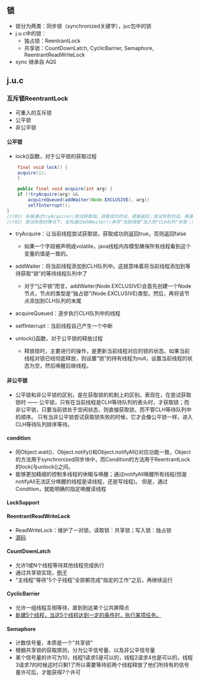  ## 锁
- 锁分为两类：同步锁（synchronized关键字），juc包中的锁
- j.u.c中的锁：
    - 独占锁：ReentrantLock
    - 共享锁：CountDownLatch, CyclicBarrier, Semaphore, ReentrantReadWriteLock
- sync 继承自 AQS

## j.u.c
### 互斥锁ReentrantLock
- 可重入的互斥锁
- 公平锁
- 非公平锁

#### 公平锁
- lock()函数，对于公平锁的获取过程
```java 
    final void lock() {
    acquire(1);
    }

    public final void acquire(int arg) {
    if (!tryAcquire(arg) &&
        acquireQueued(addWaiter(Node.EXCLUSIVE), arg))
        selfInterrupt();
}
//(01) 先是通过tryAcquire()尝试获取锁。获取成功的话，直接返回；尝试失败的话，再通过acquireQueued()获取锁。
//(02) 尝试失败的情况下，会先通过addWaiter()来将“当前线程”加入到"CLH队列"末尾；然后调用acquireQueued()，在CLH队列中排序等待获取锁，在此过程中，线程处于休眠状态。直到获取锁了才返回。 如果在休眠等待过程中被中断过，则调用selfInterrupt()来自己产生一个中断。
```

- tryAcquire：让当前线程尝试获取锁，获取成功则返回true，否则返回false
    + 如果一个字段被声明成volatile，java线程内存模型确保所有线程看到这个变量的值是一致的。
- addWaiter：将当前线程添加到CLH队列中。这就意味着将当前线程添加到等待获取“锁”的等待线程队列中了
    + 对于“公平锁”而言，addWaiter(Node.EXCLUSIVE)会首先创建一个Node节点，节点的类型是“独占锁”(Node.EXCLUSIVE)类型。然后，再将该节点添加到CLH队列的末尾
- acquireQueued：逐步执行CLH队列中的线程
- selfInterrupt：当前线程自己产生一个中断

- unlock()函数，对于公平锁的释放过程
    + 释放锁时，主要进行的操作，是更新当前线程对应的锁的状态。如果当前线程对锁已经彻底释放，则设置“锁”的持有线程为null，设置当前线程的状态为空，然后唤醒后继线程。

#### 非公平锁
- 公平锁和非公平锁的区别，是在获取锁的机制上的区别。表现在，在尝试获取锁时 —— 公平锁，只有在当前线程是CLH等待队列的表头时，才获取锁；而非公平锁，只要当前锁处于空闲状态，则直接获取锁，而不管CLH等待队列中的顺序。
只有当非公平锁尝试获取锁失败的时候，它才会像公平锁一样，进入CLH等待队列排序等待。

#### condition
- 同Object.wait()、Object.notify()和Object.notifyAll()对应功能一致，Object的方法用于synchronized同步块中，而Condition的方法用于ReentrantLock的lock(与unlock()之间。
- 能够更加精细的控制多线程的休眠与唤醒；通过notifyAll唤醒所有线程(但是notifyAll无法区分唤醒的线程是读线程，还是写线程)。 但是，通过Condition，就能明确的指定唤醒读线程


#### LockSupport

#### ReentrantReadWriteLock
- ReadWriteLock：维护了一对锁，读取锁：共享锁；写入锁：独占锁
- [源码](http://wangkuiwu.github.io/2012/08/13/juc-lock08/)

#### CountDownLatch
- 允许1或N个线程等待其他线程完成执行
- 通过共享锁实现，[例子](http://wangkuiwu.github.io/2012/08/13/juc-lock09/)
- "主线程"等待"5个子线程"全部都完成"指定的工作"之后，再继续运行

#### CyclicBarrier
- 允许一组线程互相等待，直到到达某个公共屏障点
- [新建5个线程，当这5个线程达到一定的条件时，执行某项任务。](http://wangkuiwu.github.io/2012/08/13/juc-lock10/)

#### Semaphore
- 计数信号量，本质是一个"共享锁"
- 根据共享锁的获取原则，分为公平信号量、以及非公平信号量
- 某个信号量的许可为10，线程1请求5是可以的，线程2请求4也是可以的，线程3请求7的时候这时只剩1了所以需要等待前两个线程释放了他们所持有的信号量许可后，才能获得7个许可
